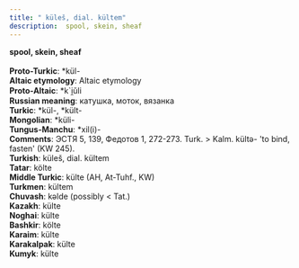 ```yaml
---
title: " küleš, dial. kültem"
description:  spool, skein, sheaf
---
```

<p data-pagefind-weight="0.5">
<strong> spool, skein, sheaf</strong><br><br>
<strong>Proto-Turkic</strong>:  *kül-<br>
<strong>Altaic etymology</strong>:  Altaic etymology<br>
<strong> Proto-Altaic</strong>:  *k`i̯ŭli<br>
<strong>Russian meaning</strong>:  катушка, моток, вязанка<br>
<strong>Turkic</strong>:  *kül-, *kült-<br>
<strong>Mongolian</strong>:  *küli-<br>
<strong>Tungus-Manchu</strong>:  *xil(i)-<br>
<strong>Comments</strong>:  ЭСТЯ 5, 139, Федотов 1, 272-273. Turk. > Kalm. kültǝ- 'to bind, fasten' (KW 245).<br>
<strong>Turkish</strong>:  küleš, dial. kültem<br>
<strong>Tatar</strong>:  költe<br>
<strong>Middle Turkic</strong>:  külte (AH, At-Tuhf., KW)<br>
<strong>Turkmen</strong>:  kültem<br>
<strong>Chuvash</strong>:  kǝlde (possibly < Tat.)<br>
<strong>Kazakh</strong>:  külte<br>
<strong>Noghai</strong>:  külte<br>
<strong>Bashkir</strong>:  költe<br>
<strong>Karaim</strong>:  külte<br>
<strong>Karakalpak</strong>:  külte<br>
<strong>Kumyk</strong>:  külte<br>

</p>
